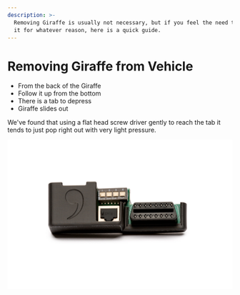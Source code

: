 ```yaml
---
description: >-
  Removing Giraffe is usually not necessary, but if you feel the need to remove
  it for whatever reason, here is a quick guide.
---
```


# Removing Giraffe from Vehicle

* From the back of the Giraffe
* Follow it up from the bottom
* There is a tab to depress
* Giraffe slides out

We've found that using a flat head screw driver gently to reach the tab it tends to just pop right out with very light pressure.

![](../../../.gitbook/assets/image%20%281%29.png)

